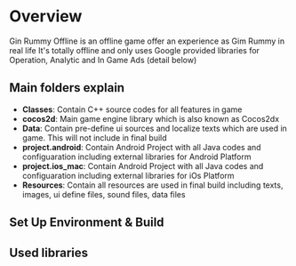 Overview
=========
Gin Rummy Offline is an offline game offer an experience as Gim Rummy in real life
It's totally offline and only uses Google provided libraries for Operation, Analytic and In Game Ads (detail below)

Main folders explain
-----------------------
* **Classes**: Contain C++ source codes for all features in game
* **cocos2d**: Main game engine library which is also known as Cocos2dx
* **Data**: Contain  pre-define ui sources and localize texts which are used in game. This will not include in final build
* **project.android**: Contain Android Project with all Java codes and configuaration including external libraries for Android Platform
* **project.ios_mac**: Contain Android Project with all Java codes and configuaration including external libraries for iOs Platform
* **Resources**: Contain all resources are used in final build including texts, images, ui define files, sound files, data files

Set Up Environment & Build
-----------------------

Used libraries
-----------------------
